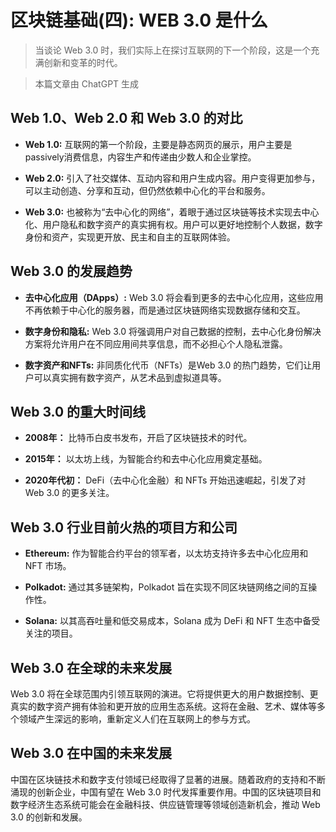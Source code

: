 # 区块链基础(四): WEB 3.0 是什么

> 当谈论 Web 3.0 时，我们实际上在探讨互联网的下一个阶段，这是一个充满创新和变革的时代。

> 本篇文章由 ChatGPT 生成

## Web 1.0、Web 2.0 和 Web 3.0 的对比

- **Web 1.0:** 互联网的第一个阶段，主要是静态网页的展示，用户主要是 passively消费信息，内容生产和传递由少数人和企业掌控。

- **Web 2.0:** 引入了社交媒体、互动内容和用户生成内容。用户变得更加参与，可以主动创造、分享和互动，但仍然依赖中心化的平台和服务。

- **Web 3.0:** 也被称为“去中心化的网络”，着眼于通过区块链等技术实现去中心化、用户隐私和数字资产的真实拥有权。用户可以更好地控制个人数据，数字身份和资产，实现更开放、民主和自主的互联网体验。

## Web 3.0 的发展趋势

- **去中心化应用（DApps）:** Web 3.0 将会看到更多的去中心化应用，这些应用不再依赖于中心化的服务器，而是通过区块链网络实现数据存储和交互。

- **数字身份和隐私:** Web 3.0 将强调用户对自己数据的控制，去中心化身份解决方案将允许用户在不同应用间共享信息，而不必担心个人隐私泄露。

- **数字资产和NFTs:** 非同质化代币（NFTs）是Web 3.0 的热门趋势，它们让用户可以真实拥有数字资产，从艺术品到虚拟道具等。

## Web 3.0 的重大时间线

- **2008年：** 比特币白皮书发布，开启了区块链技术的时代。

- **2015年：** 以太坊上线，为智能合约和去中心化应用奠定基础。

- **2020年代初：** DeFi（去中心化金融）和 NFTs 开始迅速崛起，引发了对 Web 3.0 的更多关注。

## Web 3.0 行业目前火热的项目方和公司

- **Ethereum:** 作为智能合约平台的领军者，以太坊支持许多去中心化应用和 NFT 市场。

- **Polkadot:** 通过其多链架构，Polkadot 旨在实现不同区块链网络之间的互操作性。

- **Solana:** 以其高吞吐量和低交易成本，Solana 成为 DeFi 和 NFT 生态中备受关注的项目。

## Web 3.0 在全球的未来发展

Web 3.0 将在全球范围内引领互联网的演进。它将提供更大的用户数据控制、更真实的数字资产拥有体验和更开放的应用生态系统。这将在金融、艺术、媒体等多个领域产生深远的影响，重新定义人们在互联网上的参与方式。

## Web 3.0 在中国的未来发展

中国在区块链技术和数字支付领域已经取得了显著的进展。随着政府的支持和不断涌现的创新企业，中国有望在 Web 3.0 时代发挥重要作用。中国的区块链项目和数字经济生态系统可能会在金融科技、供应链管理等领域创造新机会，推动 Web 3.0 的创新和发展。